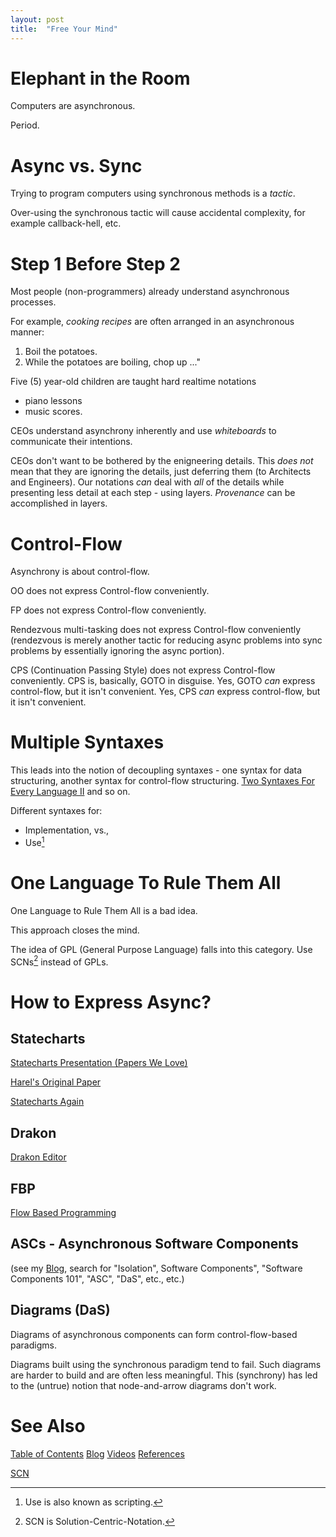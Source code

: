 ```yaml
---
layout: post
title:  "Free Your Mind"
---
```


# Elephant in the Room

Computers are asynchronous.

Period.

# Async vs. Sync

Trying to program computers using synchronous methods is a *tactic*.

Over-using the synchronous tactic will cause accidental complexity, for example callback-hell, etc.

# Step 1 Before Step 2

Most people (non-programmers) already understand asynchronous processes.

For example, *cooking recipes* are often arranged in an asynchronous manner:

1. Boil the potatoes. 
2. While the potatoes are boiling, chop up ..."

Five (5) year-old children are taught hard realtime notations

- piano lessons
- music scores.

CEOs understand asynchrony inherently and use *whiteboards* to communicate their intentions.

CEOs don't want to be bothered by the enigneering details.  This *does not* mean that they are ignoring the details, just deferring them (to Architects and Engineers).  Our notations *can* deal with *all* of the details while presenting less detail at each step - using layers.  *Provenance* can be accomplished in layers.

# Control-Flow

Asynchrony is about control-flow.

OO does not express Control-flow conveniently.

FP does not express Control-flow conveniently.

Rendezvous multi-tasking does not express Control-flow conveniently (rendezvous is merely another tactic for reducing async problems into sync problems by essentially ignoring the async portion).

CPS (Continuation Passing Style) does not express Control-flow conveniently.  CPS is, basically, GOTO in disguise.  Yes, GOTO *can* express control-flow, but it isn't convenient.  Yes, CPS *can* express control-flow, but it isn't convenient.

# Multiple Syntaxes

This leads into the notion of decoupling syntaxes - one syntax for data structuring, another syntax for control-flow structuring. [Two Syntaxes For Every Language II](https://guitarvydas.github.io/2021/10/02/Two-Syntaxes-For-Every-Language-II.html) and so on.

Different syntaxes for:

- Implementation, vs.,
- Use[^1]

[^1]: Use is also known as scripting.

# One Language To Rule Them All

One Language to Rule Them All is a bad idea.

This approach closes the mind.

The idea of GPL (General Purpose Language) falls into this category.  Use SCNs[^2] instead of GPLs.

[^2]: SCN is Solution-Centric-Notation.

# How to Express Async?

## Statecharts

[Statecharts Presentation  (Papers We Love)](https://guitarvydas.github.io/2020/12/09/StateCharts.html)

[Harel's Original Paper](https://www.inf.ed.ac.uk/teaching/courses/seoc/2005_2006/resources/statecharts.pdf)

[Statecharts Again](https://guitarvydas.github.io/2021/02/25/statecharts-(again).html)

## Drakon

[Drakon Editor](http://drakon-editor.sourceforge.net)

## FBP

[Flow Based Programming](https://jpaulm.github.io/fbp/)

## ASCs - Asynchronous Software Components

(see my [Blog](https://guitarvydas.github.io/2021/09/21/Table-of-Contents-Sept-17-2021.html), search for "Isolation", Software Components", "Software Components 101", "ASC", "DaS", etc., etc.)

## Diagrams (DaS)

Diagrams of asynchronous components can form control-flow-based paradigms.

Diagrams built using the synchronous paradigm tend to fail.  Such diagrams are harder to build and are often less meaningful.  This (synchrony) has led to the (untrue) notion that node-and-arrow diagrams don't work.

# See Also
[Table of Contents](https://guitarvydas.github.io/2021/12/10/Table-of-Contents-Dec-01-2021.html)
[Blog](https://guitarvydas.github.io)
[Videos](https://www.youtube.com/channel/UC9EJr0nKHwadbHUtc5zHdmQ/videos)
[References](https://guitarvydas.github.io/2021/01/14/References.html)

[SCN](https://guitarvydas.github.io/2021/04/10/SCN.html)

<script src="https://utteranc.es/client.js" 
        repo="guitarvydas/guitarvydas.github.io" 
        issue-term="pathname" 
        theme="github-light" 
        crossorigin="anonymous" 
        async> 
</script> 
